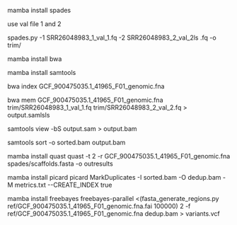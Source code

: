 mamba install spades 
 

use val file 1 and 2 

spades.py -1 SRR26048983_1_val_1.fq -2 SRR26048983_2_val_2ls
.fq -o trim/




mamba install bwa 

mamba install samtools 

bwa index  GCF_900475035.1_41965_F01_genomic.fna

bwa mem GCF_900475035.1_41965_F01_genomic.fna trim/SRR26048983_1_val_1.fq trim/SRR26048983_2_val_2.fq > output.samlsls

samtools view -bS output.sam > output.bam

samtools sort -o sorted.bam output.bam


mamba install quast 
quast -t 2 -r GCF_900475035.1_41965_F01_genomic.fna spades/scaffolds.fasta -o outresults 


mamba install picard 
picard MarkDuplicates -I sorted.bam -O dedup.bam -M metrics.txt --CREATE_INDEX true


mamba install freebayes
freebayes-parallel <(fasta_generate_regions.py ref/GCF_900475035.1_41965_F01_genomic.fna.fai 100000) 2 -f ref/GCF_900475035.1_41965_F01_genomic.fna dedup.bam > variants.vcf



